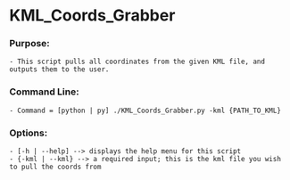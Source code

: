 # KML_Coords_Grabber
  
  ### Purpose: 
  
    - This script pulls all coordinates from the given KML file, and outputs them to the user. 

  ### Command Line:
  
    - Command = [python | py] ./KML_Coords_Grabber.py -kml {PATH_TO_KML}

  ### Options:
  
    - [-h | --help] --> displays the help menu for this script
    - {-kml | --kml} --> a required input; this is the kml file you wish to pull the coords from

  
